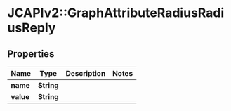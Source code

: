 # JCAPIv2::GraphAttributeRadiusRadiusReply

## Properties
Name | Type | Description | Notes
------------ | ------------- | ------------- | -------------
**name** | **String** |  | 
**value** | **String** |  | 

